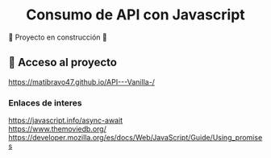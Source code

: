 <h1 align="center"> Consumo de API con Javascript </h1>

:construction: Proyecto en construcción :construction:

## 📁 Acceso al proyecto 
https://matibravo47.github.io/API---Vanilla-/


### Enlaces de interes 
https://javascript.info/async-await
<br>
https://www.themoviedb.org/
<br>
https://developer.mozilla.org/es/docs/Web/JavaScript/Guide/Using_promises
